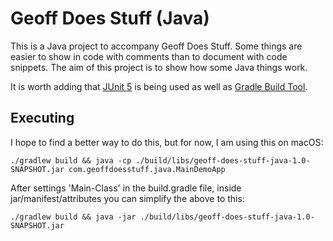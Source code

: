 # Geoff Does Stuff (Java)

This is a Java project to accompany Geoff Does Stuff. Some things are easier to show in code with comments than to document with code snippets. The aim of this project is to show how some Java things work.

It is worth adding that [JUnit 5](https://junit.org/junit5/) is being used as well as [Gradle Build Tool](https://gradle.org/).

## Executing

I hope to find a better way to do this, but for now, I am using this on macOS:

```./gradlew build && java -cp ./build/libs/geoff-does-stuff-java-1.0-SNAPSHOT.jar com.geoffdoesstuff.java.MainDemoApp```

After settings 'Main-Class' in the build.gradle file, inside jar/manifest/attributes you can simplify the above to this:

`./gradlew build && java -jar ./build/libs/geoff-does-stuff-java-1.0-SNAPSHOT.jar`